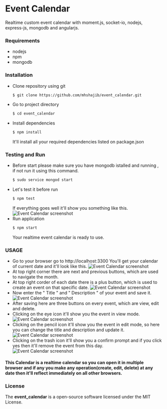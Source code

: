 # Event Calendar
Realtime custom event calendar with moment.js, socket-io, nodejs, express-js, mongodb and angularjs.

### Requirements
* nodejs
* npm
* mongodb

### Installation
* Clone repository using git
    ```bash
    $ git clone https://github.com/mhshajib/event_calendar.git
    ```
* Go to project directory
    ```bash
    $ cd event_calendar
    ```
* Install dependencies
    ```bash
    $ npm install
    ```
    It'll install all your required dependencies listed on package.json

### Testing and Run
* Before start please make sure you have mongodb istalled and running , if not run it using this command.
    ``` bash
    $ sudo service mongod start
    ```
* Let's test it before run
    ``` bash
    $ npm test
    ```
    If everything goes well it'll show you something like this.
    ![Event Calendar screenshot](https://raw.githubusercontent.com/mhshajib/event_calendar/master/images/test.png)
* Run application
    ``` bash
    $ npm start
    ```
    Your realtime event calendar is ready to use.
### USAGE
* Go to your browser go to http://localhost:3300
    You'll get your calendar of current date and it'll look like this.
    ![Event Calendar screenshot](https://raw.githubusercontent.com/mhshajib/event_calendar/master/images/calendar.png)
* At top right corner there are next and previous buttons, which are used to navigate the month.
* At top right corder of each date there is a plus button, which is used to create an event on that specific date.
    ![Event Calendar screenshot](https://raw.githubusercontent.com/mhshajib/event_calendar/master/images/create.png)
* Now enter the " Title " and " Description " of your event and save it.
    ![Event Calendar screenshot](https://raw.githubusercontent.com/mhshajib/event_calendar/master/images/created.png)
* After saving here are three buttons on every event, which are view, edit and delete.
* Clicking on the eye icon it'll show you the event in view mode.
    ![Event Calendar screenshot](https://raw.githubusercontent.com/mhshajib/event_calendar/master/images/view.png)
* Clicking on the pencil icon it'll show you the event in edit mode, so here you can change the title and description and update it.
    ![Event Calendar screenshot](https://raw.githubusercontent.com/mhshajib/event_calendar/master/images/edit.png)
* Clicking on the trash icon it'll show you a confirm prompt and if you click yes then it'll remove the event from this day.
    ![Event Calendar screenshot](https://raw.githubusercontent.com/mhshajib/event_calendar/master/images/delete.png)
#### This Calendar is a realtime calendar so you can open it in multiple browser and if any you make any operation(create, edit, delete) at any date then it'll reflect immediately on all other browsers.
### **License**
The **event_calendar** is a open-source software licensed under the MIT License.